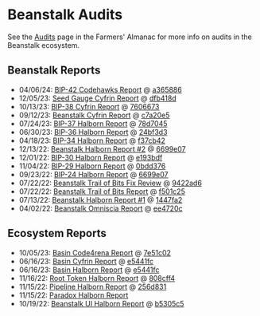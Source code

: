 # Beanstalk Audits

See the [Audits](https://docs.bean.money/almanac/protocol/audits) page in the Farmers' Almanac for more info on audits in the Beanstalk ecosystem.

## Beanstalk Reports

* 04/06/24: [BIP-42 Codehawks Report](https://bean.money/04-06-24-bip-42-codehawks-report) @ [a365886](https://github.com/Cyfrin/2024-02-Beanstalk-1/tree/a3658861af8f5126224718af494d02352fbb3ea5)
* 12/05/23: [Seed Gauge Cyfrin Report](https://bean.money/12-05-23-seed-gauge-cyfrin-report) @ [dfb418d](https://github.com/BeanstalkFarms/Beanstalk/tree/dfb418d185cd93eef08168ccaffe9de86bc1f062)
* 10/13/23: [BIP-38 Cyfrin Report](https://bean.money/10-13-23-bip-38-cyfrin-report) @ [7606673](https://github.com/BeanstalkFarms/Beanstalk/tree/76066733bcddb944b9af8f29acf150c02a5b8437)
* 09/12/23: [Beanstalk Cyfrin Report](https://bean.money/09-12-23-cyfrin-report) @ [c7a20e5](https://github.com/BeanstalkFarms/Beanstalk/tree/c7a20e56a0a6659c09314a877b440198eff0cd81)
* 07/24/23: [BIP-37 Halborn Report](https://bean.money/07-24-23-bip-37-halborn-report) @ [78d7045](https://github.com/BeanstalkFarms/Beanstalk/tree/78d7045a4e6900dfbdc5f1119b202b4f30ff6ab8)
* 06/30/23: [BIP-36 Halborn Report](https://bean.money/06-30-23-bip-36-halborn-report) @ [24bf3d3](https://github.com/BeanstalkFarms/Beanstalk/tree/24bf3d33355f516648b02780b4b232181afde200)
* 04/18/23: [BIP-34 Halborn Report](https://bean.money/04-18-23-bip-34-halborn-report) @ [f37cb42](https://github.com/BeanstalkFarms/Beanstalk/tree/f37cb42809fb8dfc9a0f2891db1ad96a1b848a4c)
* 12/13/22: [Beanstalk Halborn Report #2](https://bean.money/12-13-22-halborn-report) @ [6699e07](https://github.com/BeanstalkFarms/Beanstalk/tree/6699e071626a17283facc67242536037989ecd91)
* 12/01/22: [BIP-30 Halborn Report](https://bean.money/12-01-22-bip-30-halborn-report) @ [e193bdf](https://github.com/BeanstalkFarms/Beanstalk/tree/e193bdf747e804c13280453f3dbb52ebc797091b)
* 11/04/22: [BIP-29 Halborn Report](https://bean.money/11-04-22-bip-29-halborn-report) @ [0bdd376](https://github.com/BeanstalkFarms/Beanstalk/tree/0bdd376263b0fe94af84aaf4adb6391b39fa80ab)
* 09/23/22: [BIP-24 Halborn Report](https://bean.money/09-23-22-bip-24-halborn-report) @ [6699e07](https://github.com/BeanstalkFarms/Beanstalk/tree/6699e071626a17283facc67242536037989ecd91)
* 07/22/22: [Beanstalk Trail of Bits Fix Review](https://bean.money/07-22-22-tob-fix-review) @ [9422ad6](https://github.com/BeanstalkFarms/Beanstalk/tree/9422ad60cbb4ece7cfb4f0925c4586fb4582e7df)
* 07/22/22: [Beanstalk Trail of Bits Report](https://bean.money/07-22-22-tob-report) @ [f501c25](https://github.com/BeanstalkFarms/Beanstalk/tree/f501c25eb41e391c35a2926dacca7d9912e700f3)
* 07/13/22: [Beanstalk Halborn Report #1](https://bean.money/07-13-22-halborn-report) @ [1447fa2](https://github.com/BeanstalkFarms/Beanstalk/tree/1447fa2c0d42c73345a38edb4f4dad076392f429)
* 04/02/22: [Beanstalk Omniscia Report](https://bean.money/04-02-22-omniscia-report) @ [ee4720c](https://github.com/BeanstalkFarms/Beanstalk/tree/ee4720cdb449d5b6ff2b789083792c4395628674)

## Ecosystem Reports

* 10/05/23: [Basin Code4rena Report](https://bean.money/10-05-23-basin-code4rena-report) @ [7e51c02](https://github.com/code-423n4/2023-07-basin/tree/7e51c025d32aff3f2456842c83cda66cda274d11)
* 06/16/23: [Basin Cyfrin Report](https://bean.money/06-16-23-basin-cyfrin-report) @ [e5441fc](https://github.com/BeanstalkFarms/Basin/tree/e5441fc78f0fd4b77a898812d0fd22cb43a0af55)
* 06/16/23: [Basin Halborn Report](https://bean.money/06-16-23-basin-halborn-report) @ [e5441fc](https://github.com/BeanstalkFarms/Basin/tree/e5441fc78f0fd4b77a898812d0fd22cb43a0af55)
* 11/16/22: [Root Token Halborn Report](https://bean.money/11-16-22-root-token-halborn-report) @ [808cff4](https://github.com/BeanstalkFarms/Beanstalk/tree/808cff496f8161c8d94f7a35e99dbf3ad77142f0)
* 11/15/22: [Pipeline Halborn Report](https://bean.money/11-15-22-pipeline-halborn-report) @ [256d831](https://github.com/BeanstalkFarms/Beanstalk/tree/256d83162687eed4d589bbf24e0a61a590c11326)
* 11/15/22: [Paradox Halborn Report](https://bean.money/11-15-22-paradox-halborn-report)
* 10/19/22: [Beanstalk UI Halborn Report](https://bean.money/10-19-22-beanstalk-ui-halborn-report) @ [b5305c5](https://github.com/BeanstalkFarms/Beanstalk-UI/tree/b5305c5bd7e028bac9abd8e9129a85fd232c3e5e)
